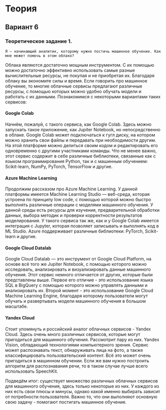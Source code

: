 # Теория

## Вариант 6

### Теоретическое задание 1. 
```
Я – начинающий аналитик, которому нужно постичь машинное обучение. Как мне может помочь в этом облако?
```

Облака являются достаточно мощным инструментом. С их помощью можно достаточно эффективно использовать самые разные вычислительные ресурсы, не покупая и не приобретая их. Благодаря облаку вы экономите силы и время. Если говорить про машинное обучение, то многие облачные сервисы предлагают различные ресурсы, с помощью которых можно удобно обучать модели и работать с их данными. Познакомимся с некоторыми вариантами таких сервисов:

#### Google Colab
Начнём, пожалуй, с такого сервиса, как Google Colab. Здесь можно запускать такое приложение, как Jupiter Notebook, но непосредственно в облаке. Google Colab может подключаться к гугл диску, на котором можно хранить свои файлы и передавать при необходимости другим. На этой платформе можно делиться своим кодом и редактировать его одновременно с другими участниками команды. Что не менее важно, этот сервис содержит в себе различные библиотеки, связанные как с языком программирования Python, так и с машинным обучением: Scikit-learn, NumPy, PyTorch, TensorFlow и другие.

#### Azure Machine Learning
Продолжим рассказом про Azure Machine Learning. У данной платформы имеется Machine Learning Studio — веб-среда, которая устроена по принципу low code, с помощью которой можно быстро выполнять различные операции с моделями машинного обучения.  У данной среды есть ресурсы для изучения, предварительной обработки данных, выбора методик и проверки корректности результатов моделирования. У такого сервиса так же, как и у Google Colab имеется интеграция с Jupyter, которая позволяет записывать и выполнять код в ML Studio. Azure поддерживает различные библиотеки: PyTorch, Scikit-learn и другие.

#### Google Cloud Datalab
Google Cloud Datalab — это инструмент от Google Cloud Platform, на основе всё того же Jupiter Notebook, с помощью которого можно исследовать, анализировать и визуализировать данные машинного обучения. Этот сервис немного отличается от других, которые были представлены выше. Первое его отличие - это использование языка SQL в  BigQuery с помощью которого можно управлять данными и анализировать их. Второй момент - это использование Google Cloud Machine Learning Engine, благодаря которому пользователи могут обучать и развертывать модели машинного обучения в большом масштабе.

#### Yandex Cloud
Стоит упомянуть и российский аналог облачных сервисов - Yandex Cloud. Здесь очень много различных сервисов, которые могут пригодиться для машинного обучения. Рассмотрит пару из них. Yandex Vision, обладающий технологиями компьютерного зрения. Сервис может распознавать текст, обнаруживать лица на фото, а также классифицировать пользовательский контент. Всё это может очень пригодиться в машинном обучении. Если же вам нужно построить алгоритм для распознавания речи, то в таком случае лучше всего использовать SpeechKit.

Подведём итог: существует множество различных облачных сервисов для машинного обучения, здесь только некоторые из них. У каждого из них есть свои плюсы и минусы, однако какой именно выбирать зависит от потребности пользователя. Важно то, что они выполняют основную свою задачу - помогают постигать машинное обучение.
